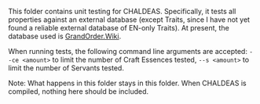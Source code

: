 This folder contains unit testing for CHALDEAS. Specifically, it tests all properties against an external database (except Traits, since I have not yet found a reliable external database of EN-only Traits). At present, the database used is [GrandOrder.Wiki](grandorder.wiki). 

When running tests, the following command line arguments are accepted:
`--ce <amount>` to limit the number of Craft Essences tested,
`--s <amount>` to limit the number of Servants tested.

Note: What happens in this folder stays in this folder. When CHALDEAS is compiled, nothing here should be included.
